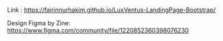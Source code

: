 Link :
https://fajrinnurhakim.github.io/LuxVentus-LandingPage-Bootstrap/

Design Figma by Zine:
https://www.figma.com/community/file/1220852360398076230
